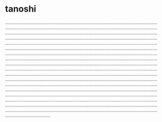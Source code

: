 # tanoshi

.............................................................................................................................................................................................................................................................................................................................................................................................................................................................................................................................................................................................................................................................................................................................................................................................................................................................................................................................................................................................................................................................................................................................................................................................................................................................................................................................................................................................................................................................................................................................................................................................................................................................................................................................................................................................................................................................................................................................................................................................................................................................................................................................................................................................................................................................................................................................................................